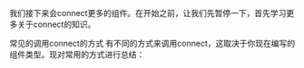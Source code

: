 我们接下来会connect更多的组件。在开始之前，让我们先暂停一下，首先学习更多关于connect的知识。

常见的调用connect的方式
有不同的方式来调用connect，这取决于你现在编写的组件类型。现对常用的方式进行总结：